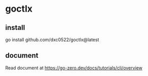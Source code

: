 # goctlx

## install

go install github.com/dxc0522/goctlx@latest

## document

Read document at https://go-zero.dev/docs/tutorials/cli/overview
